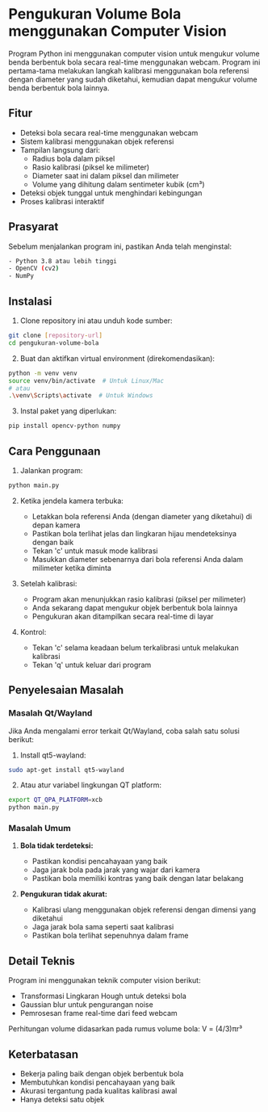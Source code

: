 # Pengukuran Volume Bola menggunakan Computer Vision

Program Python ini menggunakan computer vision untuk mengukur volume benda berbentuk bola secara real-time menggunakan webcam. Program ini pertama-tama melakukan langkah kalibrasi menggunakan bola referensi dengan diameter yang sudah diketahui, kemudian dapat mengukur volume benda berbentuk bola lainnya.

## Fitur

- Deteksi bola secara real-time menggunakan webcam
- Sistem kalibrasi menggunakan objek referensi
- Tampilan langsung dari:
  - Radius bola dalam piksel
  - Rasio kalibrasi (piksel ke milimeter)
  - Diameter saat ini dalam piksel dan milimeter
  - Volume yang dihitung dalam sentimeter kubik (cm³)
- Deteksi objek tunggal untuk menghindari kebingungan
- Proses kalibrasi interaktif

## Prasyarat

Sebelum menjalankan program ini, pastikan Anda telah menginstal:

```bash
- Python 3.8 atau lebih tinggi
- OpenCV (cv2)
- NumPy
```

## Instalasi

1. Clone repository ini atau unduh kode sumber:

```bash
git clone [repository-url]
cd pengukuran-volume-bola
```

2. Buat dan aktifkan virtual environment (direkomendasikan):

```bash
python -m venv venv
source venv/bin/activate  # Untuk Linux/Mac
# atau
.\venv\Scripts\activate  # Untuk Windows
```

3. Instal paket yang diperlukan:

```bash
pip install opencv-python numpy
```

## Cara Penggunaan

1. Jalankan program:

```bash
python main.py
```

2. Ketika jendela kamera terbuka:
   - Letakkan bola referensi Anda (dengan diameter yang diketahui) di depan kamera
   - Pastikan bola terlihat jelas dan lingkaran hijau mendeteksinya dengan baik
   - Tekan 'c' untuk masuk mode kalibrasi
   - Masukkan diameter sebenarnya dari bola referensi Anda dalam milimeter ketika diminta

3. Setelah kalibrasi:
   - Program akan menunjukkan rasio kalibrasi (piksel per milimeter)
   - Anda sekarang dapat mengukur objek berbentuk bola lainnya
   - Pengukuran akan ditampilkan secara real-time di layar

4. Kontrol:
   - Tekan 'c' selama keadaan belum terkalibrasi untuk melakukan kalibrasi
   - Tekan 'q' untuk keluar dari program

## Penyelesaian Masalah

### Masalah Qt/Wayland
Jika Anda mengalami error terkait Qt/Wayland, coba salah satu solusi berikut:

1. Install qt5-wayland:

```bash
sudo apt-get install qt5-wayland
```

2. Atau atur variabel lingkungan QT platform:

```bash
export QT_QPA_PLATFORM=xcb
python main.py
```

### Masalah Umum

1. **Bola tidak terdeteksi:**
   - Pastikan kondisi pencahayaan yang baik
   - Jaga jarak bola pada jarak yang wajar dari kamera
   - Pastikan bola memiliki kontras yang baik dengan latar belakang

2. **Pengukuran tidak akurat:**
   - Kalibrasi ulang menggunakan objek referensi dengan dimensi yang diketahui
   - Jaga jarak bola sama seperti saat kalibrasi
   - Pastikan bola terlihat sepenuhnya dalam frame

## Detail Teknis

Program ini menggunakan teknik computer vision berikut:
- Transformasi Lingkaran Hough untuk deteksi bola
- Gaussian blur untuk pengurangan noise
- Pemrosesan frame real-time dari feed webcam

Perhitungan volume didasarkan pada rumus volume bola: V = (4/3)πr³

## Keterbatasan

- Bekerja paling baik dengan objek berbentuk bola
- Membutuhkan kondisi pencahayaan yang baik
- Akurasi tergantung pada kualitas kalibrasi awal
- Hanya deteksi satu objek
